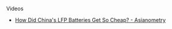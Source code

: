 Videos
* [How Did China's LFP Batteries Get So Cheap? - Asianometry](https://youtu.be/iT72tMMBxVg?si=-Gp7o5d4V2I-qqkf)
